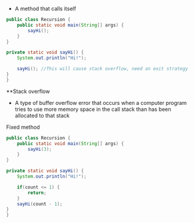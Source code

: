 - A method that calls itself

```Java
public class Recursion {
	public static void main(String[] args) {
		sayHi();
	}
}

private static void sayHi() {
	System.out.println("Hi!");

	sayHi(); //This will cause stack overflow, need an exit strategy
}
}
```

**Stack overflow
- A type of buffer overflow error that occurs when a computer program tries to use more memory space in the call stack than has been allocated to that stack

Fixed method
```Java
public class Recursion {
	public static void main(String[] args) {
		sayHi(3);
	}
}

private static void sayHi() {
	System.out.println("Hi!");

	if(count <= 1) {
		return;
	}
	sayHi(count - 1);
}
}
```

